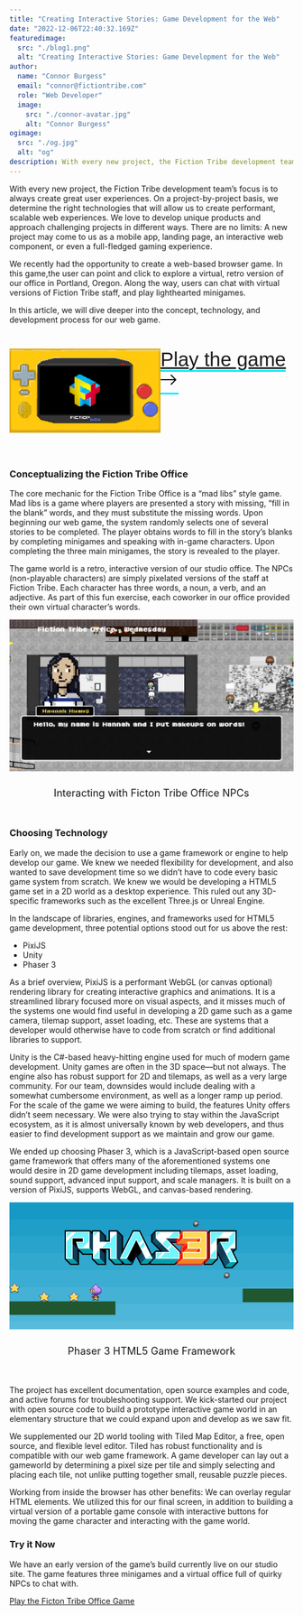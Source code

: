 ```yaml
---
title: "Creating Interactive Stories: Game Development for the Web"
date: "2022-12-06T22:40:32.169Z"
featuredimage:
  src: "./blog1.png"
  alt: "Creating Interactive Stories: Game Development for the Web"
author:
  name: "Connor Burgess"
  email: "connor@fictiontribe.com"
  role: "Web Developer"
  image:
    src: "./connor-avatar.jpg"
    alt: "Connor Burgess"
ogimage: 
  src: "./og.jpg"
  alt: "og"
description: With every new project, the Fiction Tribe development team’s focus is to always create great user experiences. On a project-by-project basis, we determine the right technologies that will allow us to create performant, scalable web experiences. We love to develop unique products and approach challenging projects in different ways.
---
```


With every new project, the Fiction Tribe development team’s focus is to always create great user experiences. On a project-by-project basis, we determine the right technologies that will allow us to create performant, scalable web experiences. We love to develop unique products and approach challenging projects in different ways. There are no limits: A new project may come to us as a mobile app, landing page, an interactive web component, or even a full-fledged gaming experience. 

We recently had the opportunity to create a web-based browser game. In this game,the user can point and click to explore a virtual, retro version of our office in Portland, Oregon. Along the way, users can chat with virtual versions of Fiction Tribe staff, and play lighthearted minigames.

In this article, we will dive deeper into the concept, technology, and development process for our web game.

<div class="asset-flex row align-items-center">
  <div class="asset-flex-left col-12 col-md-12 col-lg-5 col-xl-4">
    <img class="cta-img img-fluid" src="./game-btn.png"/>
  </div>
  <div class="asset-flex-right col-12 col-md-12 col-lg-7 col-xl-8">
    <a class="cta-link" href="https://fictiontribe.com?game" target="_blank">Play the game <svg style="color: rgb(0, 0, 0);" xmlns="http://www.w3.org/2000/svg" width="32" height="32" fill="currentColor" class="bi bi-arrow-right" viewBox="0 0 16 16"> <path fill-rule="evenodd" d="M1 8a.5.5 0 0 1 .5-.5h11.793l-3.147-3.146a.5.5 0 0 1 .708-.708l4 4a.5.5 0 0 1 0 .708l-4 4a.5.5 0 0 1-.708-.708L13.293 8.5H1.5A.5.5 0 0 1 1 8z" fill="#000000"></path> </svg></a>
  </div>
</div>


### Conceptualizing the Fiction Tribe Office

The core mechanic for the Fiction Tribe Office is a “mad libs” style game. Mad libs is a game where players are presented a story with missing, “fill in the blank” words, and they must substitute the missing words. Upon beginning our web game, the system randomly selects one of several stories to be completed. The player obtains words to fill in the story’s blanks by completing minigames and speaking with in-game characters. Upon completing the three main minigames, the story is revealed to the player.

The game world is a retro, interactive version of our studio office. The NPCs (non-playable characters) are simply pixelated versions of the staff at Fiction Tribe. Each character has three words, a noun, a verb, and an adjective. As part of this fun exercise, each coworker in our office provided their own virtual character’s words.

  <div style="width: 100%; margin-bottom: 25px;">
    <img src="screen-4.png" alt="Screenshot of Fiction Tribe Office Character Sprites"></img>
  </div>
  <div style="text-align: center; margin-bottom: 50px; font-size: 18px;">Interacting with Ficton Tribe Office NPCs</div>



### Choosing Technology

Early on, we made the decision to use a game framework or engine to help develop our game. We knew we needed flexibility for development, and also wanted to save development time so we didn’t have to code every basic game system from scratch. We knew we would be developing a HTML5 game set in a 2D world as a desktop experience. This ruled out any 3D-specific frameworks such as the excellent Three.js or Unreal Engine.

In the landscape of libraries, engines, and frameworks used for HTML5 game development, three potential options stood out for us above the rest: 

* PixiJS
* Unity
* Phaser 3

As a brief overview, PixiJS is a performant WebGL (or canvas optional) rendering library for creating interactive graphics and animations. It is a streamlined library focused more on visual aspects, and it misses much of the systems one would find useful in developing a 2D game such as a game camera, tilemap support, asset loading, etc. These are systems that a developer would otherwise have to code from scratch or find additional libraries to support.

Unity is the C#-based heavy-hitting engine used for much of modern game development. Unity games are often in the 3D space—but not always. The engine also has robust support for 2D and tilemaps, as well as a very large community. For our team, downsides would include dealing with a somewhat cumbersome environment, as well as a longer ramp up period. For the scale of the game we were aiming to build, the features Unity offers didn’t seem necessary. We were also trying to stay within the JavaScript ecosystem, as it is almost universally known by web developers, and thus easier to find development support as we maintain and grow our game.

We ended up choosing Phaser 3, which is a JavaScript-based open source game framework that offers many of the aforementioned systems one would desire in 2D game development including tilemaps, asset loading, sound support, advanced input support, and scale managers. It is built on a version of PixiJS, supports WebGL, and canvas-based rendering.

<div style="width: 100%; margin-bottom: 25px;">
  <img src="game-3.png" alt="Screenshot of Phaser 3 HTML5 Game Framework"></img>
</div>
<div style="text-align: center; margin-bottom: 50px; font-size: 18px;">Phaser 3 HTML5 Game Framework</div>


The project has excellent documentation, open source examples and code, and active forums for troubleshooting support. We kick-started our project with open source code to build a prototype interactive game world in an elementary structure that we could expand upon and develop as we saw fit.

We supplemented our 2D world tooling with Tiled Map Editor, a free, open source, and flexible level editor. Tiled has robust functionality and is compatible with our web game framework. A game developer can lay out a gameworld by determining a pixel size per tile and simply selecting and placing each tile, not unlike putting together small, reusable puzzle pieces.

Working from inside the browser has other benefits: We can overlay regular HTML elements. We utilized this for our final screen, in addition to building a virtual version of a portable game console with interactive buttons for moving the game character and interacting with the game world.

### Try it Now

We have an early version of the game’s build currently live on our studio site. The game features three minigames and a virtual office full of quirky NPCs to chat with. 


<style>
.asset-flex {
  display: flex;
  margin: 0 auto 32px auto;
  padding: 28px 0;
  justify-content: center;
  height: auto;
  position: relative;
  width: 90%;
  overflow: hidden;
}
@media (max-width: 1200px) {
  .asset-flex {
    width: 100%;
  }
}
.asset-flex-left {
  position: relative;
  overflow: hidden;
}
.asset-flex-right {
  position: relative;
  /* min-width: 50%; */
}
img.cta-img {
  position: relative;
  max-height: 320px;
  /* max-width: 200px; */
  /* width: auto;
  height: auto;  */
}
a.cta-link {
  font-family: "Gilroy-ExtraBold", Sans-Serif;
  font-weight: normal;
  /* margin-left: 20px; */
  font-size: calc(1.275rem + 1.5vw);
  /* font-size: 42px; */
  border-bottom: 3px solid #00f0ff;
  /* position: absolute; */
  /* top: 50%;
  width: 100%;
  transform: translateY(-50%); */
}
@media (max-width: 544px) {
  a.cta-link {
    font-size: calc(1.075rem + 1.5vw);
  }
}
@media (min-width: 1080px) {
  a.cta-link {
    font-size: 2rem;
  }
}
@media (min-width: 1200px) {
  a.cta-link {
    font-size: 2.3rem;
  }
}
a.cta-link svg {
  transition: 0.45s all;
    transform: translateX(-2px);
}
a.cta-link:hover svg {
  transform: translateX(10px);
}
</style>

<a target="_blank" href="https://fictiontribe.com/?game">Play the Ficton Tribe Office Game</a>